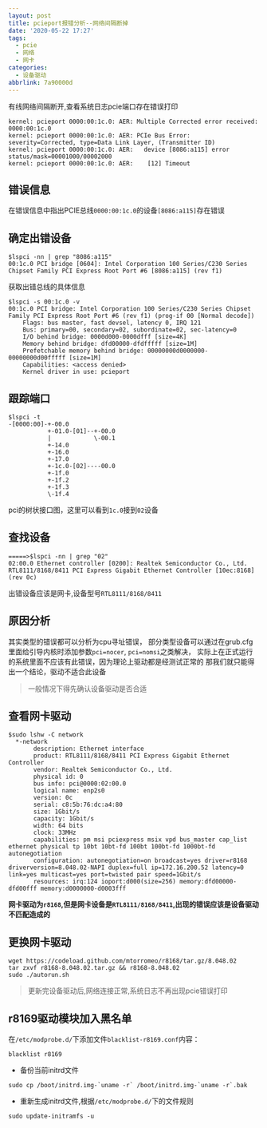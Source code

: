 ```yaml
---
layout: post
title: pcieport报错分析--网络间隔断掉
date: '2020-05-22 17:27'
tags:
  - pcie
  - 网络
  - 网卡
categories:
  - 设备驱动
abbrlink: 7a90000d
---
```


有线网络间隔断开,查看系统日志pcie端口存在错误打印

```
kernel: pcieport 0000:00:1c.0: AER: Multiple Corrected error received: 0000:00:1c.0
kernel: pcieport 0000:00:1c.0: AER: PCIe Bus Error: severity=Corrected, type=Data Link Layer, (Transmitter ID)
kernel: pcieport 0000:00:1c.0: AER:   device [8086:a115] error status/mask=00001000/00002000
kernel: pcieport 0000:00:1c.0: AER:    [12] Timeout
```

<!--more-->

## 错误信息

在错误信息中指出PCIE总线`0000:00:1c.0`的设备`[8086:a115]`存在错误


## 确定出错设备

``` shell
$lspci -nn | grep "8086:a115"
00:1c.0 PCI bridge [0604]: Intel Corporation 100 Series/C230 Series Chipset Family PCI Express Root Port #6 [8086:a115] (rev f1)
```
获取出错总线的具体信息

``` shell
$lspci -s 00:1c.0 -v
00:1c.0 PCI bridge: Intel Corporation 100 Series/C230 Series Chipset Family PCI Express Root Port #6 (rev f1) (prog-if 00 [Normal decode])
	Flags: bus master, fast devsel, latency 0, IRQ 121
	Bus: primary=00, secondary=02, subordinate=02, sec-latency=0
	I/O behind bridge: 0000d000-0000dfff [size=4K]
	Memory behind bridge: dfd00000-dfdfffff [size=1M]
	Prefetchable memory behind bridge: 00000000d0000000-00000000d00fffff [size=1M]
	Capabilities: <access denied>
	Kernel driver in use: pcieport
```

## 跟踪端口

``` shell
$lspci -t
-[0000:00]-+-00.0
           +-01.0-[01]--+-00.0
           |            \-00.1
           +-14.0
           +-16.0
           +-17.0
           +-1c.0-[02]----00.0
           +-1f.0
           +-1f.2
           +-1f.3
           \-1f.4
```
pci的树状接口图，这里可以看到`1c.0`接到`02`设备

## 查找设备

``` shell
=====>$lspci -nn | grep "02"
02:00.0 Ethernet controller [0200]: Realtek Semiconductor Co., Ltd. RTL8111/8168/8411 PCI Express Gigabit Ethernet Controller [10ec:8168] (rev 0c)
```
出错设备应该是网卡,设备型号`RTL8111/8168/8411`

## 原因分析

其实类型的错误都可以分析为cpu寻址错误，
部分类型设备可以通过在grub.cfg里面给引导内核时添加参数`pci=nocer`, `pci=nomsi`之类解决，
实际上在正式运行的系统里面不应该有此错误，因为理论上驱动都是经测试正常的
那我们就只能得出一个结论，驱动不适合此设备

> 一般情况下得先确认设备驱动是否合适

## 查看网卡驱动


``` shell
$sudo lshw -C network
  *-network
       description: Ethernet interface
       product: RTL8111/8168/8411 PCI Express Gigabit Ethernet Controller
       vendor: Realtek Semiconductor Co., Ltd.
       physical id: 0
       bus info: pci@0000:02:00.0
       logical name: enp2s0
       version: 0c
       serial: c8:5b:76:dc:a4:80
       size: 1Gbit/s
       capacity: 1Gbit/s
       width: 64 bits
       clock: 33MHz
       capabilities: pm msi pciexpress msix vpd bus_master cap_list ethernet physical tp 10bt 10bt-fd 100bt 100bt-fd 1000bt-fd autonegotiation
       configuration: autonegotiation=on broadcast=yes driver=r8168 driverversion=8.048.02-NAPI duplex=full ip=172.16.200.52 latency=0 link=yes multicast=yes port=twisted pair speed=1Gbit/s
       resources: irq:124 ioport:d000(size=256) memory:dfd00000-dfd00fff memory:d0000000-d0003fff
```

**网卡驱动为`r8168`,但是网卡设备是`RTL8111/8168/8411`,出现的错误应该是设备驱动不匹配造成的**

## 更换网卡驱动

``` shell
wget https://codeload.github.com/mtorromeo/r8168/tar.gz/8.048.02
tar zxvf r8168-8.048.02.tar.gz && r8168-8.048.02
sudo ./autorun.sh
```
> 更新完设备驱动后,网络连接正常,系统日志不再出现pcie错误打印


## r8169驱动模块加入黑名单

在`/etc/modprobe.d/`下添加文件`blacklist-r8169.conf`内容：

```
blacklist r8169
```

- 备份当前initrd文件
``` shell
sudo cp /boot/initrd.img-`uname -r` /boot/initrd.img-`uname -r`.bak
```

- 重新生成initrd文件,根据`/etc/modprobe.d/`下的文件规则
``` shell
sudo update-initramfs -u
```
